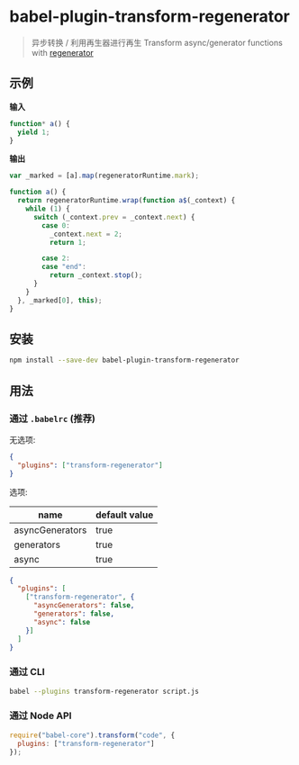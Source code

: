 # babel-plugin-transform-regenerator

>  异步转换 / 利用再生器进行再生 Transform async/generator functions with [regenerator](https://github.com/facebook/regenerator)

## 示例 

**输入**

```javascript
function* a() {
  yield 1;
}
```

**输出**

```javascript
var _marked = [a].map(regeneratorRuntime.mark);

function a() {
  return regeneratorRuntime.wrap(function a$(_context) {
    while (1) {
      switch (_context.prev = _context.next) {
        case 0:
          _context.next = 2;
          return 1;

        case 2:
        case "end":
          return _context.stop();
      }
    }
  }, _marked[0], this);
}
```

## 安装

```sh
npm install --save-dev babel-plugin-transform-regenerator
```

## 用法

### 通过 `.babelrc` (推荐)

无选项:

```json
{
  "plugins": ["transform-regenerator"]
}
```

选项:

|name|default value|
|---|---|
|asyncGenerators|true|
|generators|true|
|async|true|

```json
{
  "plugins": [
    ["transform-regenerator", {
      "asyncGenerators": false,
      "generators": false,
      "async": false
    }]
  ]
}
```

### 通过 CLI

```sh
babel --plugins transform-regenerator script.js
```

### 通过 Node API

```javascript
require("babel-core").transform("code", {
  plugins: ["transform-regenerator"]
});
```
